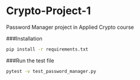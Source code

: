 # Crypto-Project-1
Password Manager project in Applied Crypto course

###Installation
```bash
pip install -r requirements.txt
```

###Run the test file
```bash
pytest -v test_password_manager.py
```
